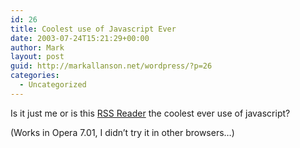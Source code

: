 ```yaml
---
id: 26
title: Coolest use of Javascript Ever
date: 2003-07-24T15:21:29+00:00
author: Mark
layout: post
guid: http://markallanson.net/wordpress/?p=26
categories:
  - Uncategorized
---
```

Is it just me or is this [RSS Reader](http://leela.homelinux.net/~blade/) the coolest ever use of javascript?

(Works in Opera 7.01, I didn&#8217;t try it in other browsers&#8230;)